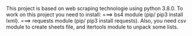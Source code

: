 This project is based on web scraping technologie using python 3.8.0. To work on this project you need to install:
===> bs4 module (pip/ pip3 install lxml).
===> requests module (pip/ pip3 install requests).
Also, you need csv module to create sheets file, and itertools module to unpack some lists.
